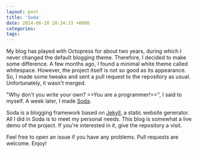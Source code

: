 ```yaml
---
layout: post
title: 'Soda'
date: 2014-06-28 20:24:31 +0800
categories:
tags:
---
```


My blog has played with Octopress for about two years, during which I never changed the default blogging theme. Therefore, I decided to make some difference. A few months ago, I found a minimal white theme called whitespace. However, the project itself is not so good as its appearance. So, I made some tweaks and sent a pull request to the repository as usual. Unfortunately, it wasn't merged.

"Why don't you write your own? ==You are a programmer!==", I said to myself. A week later, I made [Soda](https://github.com/yimingtang/soda).

Soda is a blogging framework based on [Jekyll](http://jekyllrb.com/), a static website generator. All I did in Soda is to meet my personal needs. This blog is somewhat a live demo of the project. If you're interested in it, give the repository a visit.

Feel free to open an issue if you have any problems. Pull requests are welcome. Enjoy!
